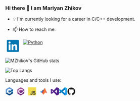 ### Hi there 👋 I am Mariyan Zhikov
- 💡 I'm currently looking for a career in C/C++ development.
<!-- - 🌱 I’m currently a C++ Development student @SoftUni -->
- 📫 How to reach me:
     <!-- m.zhikov@gmail.com -->

<a href="www.linkedin.com/in/mariyan-zhikov-57982780" target="_blank" rel="noopener noreferrer"> <img src="https://github.com/devicons/devicon/blob/v2.14.0/icons/linkedin/linkedin-original.svg" alt="Python" height="40" style="vertical-align:top; margin:4px"></a>
<a href="mailto:m.zhikov@gmail.com"> <img src="https://cdn-icons-png.flaticon.com/512/726/726623.png" alt="Python" height="40" style="vertical-align:top; margin:4px"></a> 


<!--[![MZhikoV's GitHub stats](https://github-readme-stats.vercel.app/api?username=MZhikoV)](https://github.com/MZhikoV/github-readme-stats)-->



![MZhikoV's GitHub stats](https://github-readme-stats.vercel.app/api?username=MZhikoV&show_icons=true&theme=radical)

![Top Langs](https://github-readme-stats.vercel.app/api/top-langs/?username=MZhikoV&theme=radical)


Languages and tools I use:

<img align="left" alt="C++" width="26px" src="https://github.com/devicons/devicon/blob/v2.14.0/icons/cplusplus/cplusplus-original.svg" style="padding-right:10px;" />
<img align="left" alt="C#" width="26px" src="https://github.com/devicons/devicon/blob/v2.14.0/icons/csharp/csharp-original.svg" style="padding-right:10px;" />
<img align="left" alt="JavaScript" width="26px" src="https://github.com/devicons/devicon/blob/v2.14.0/icons/javascript/javascript-original.svg" style="padding-right:10px;" />
<img align="left" alt="MATLAB" width="26px" src="https://github.com/devicons/devicon/blob/v2.14.0/icons/matlab/matlab-original.svg" style="padding-right:10px;" />


<img align="left" alt="Visual Studio" width="26px" src="https://github.com/devicons/devicon/blob/v2.14.0/icons/visualstudio/visualstudio-plain.svg" />
<img align="left" alt="Visual Studio" width="26px" src="https://github.com/devicons/devicon/blob/v2.14.0/icons/vscode/vscode-original.svg" />
<img align="left" alt="GitHub" width="26px" src="https://github.com/devicons/devicon/blob/v2.14.0/icons/github/github-original.svg" style="padding-right:10px;" />

<!--
**MZhikoV/MZhikoV** is a ✨ _special_ ✨ repository because its `README.md` (this file) appears on your GitHub profile.

Here are some ideas to get you started:

- 🔭 I’m currently working on ...
- 🌱 I’m currently learning C++ and C# @SoftUni
- 👯 I’m looking to collaborate on ...
- 🤔 I’m looking for help with ...
- 💬 Ask me about ...
- 📫 How to reach me: ...
- 😄 Pronouns: ...
- ⚡ Fun fact: ...
-->
